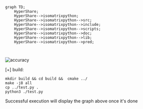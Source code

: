 ```mermaid
graph TD;
    HyperShare;
    HyperShare-->isomatrixpython;
    HyperShare-->isomatrixpython-->src;
    HyperShare-->isomatrixpython-->include;
    HyperShare-->isomatrixpython-->scripts;
    HyperShare-->isomatrixpython-->doc;
    HyperShare-->isomatrixpython-->lib;
    HyperShare-->isomatrixpython-->pred;

    

```



![accuracy](https://github.com/provallo-com/Hypershare/blob/main/AccuracyPerformance.png?raw=true)

[+] build:
```
mkdir build && cd build &&  cmake ../
make -j8 all
cp ../test.py .
python3 ./test.py
```

Successful execution will display the graph above once it's done 


